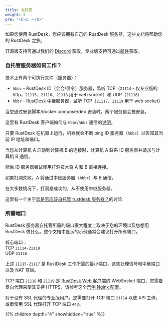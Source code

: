 ```yaml
---
title: 自托管
weight: 5
pre: "<b>2. </b>"
---
```


如果您使用 RustDesk，您应该拥有自己的 RustDesk 服务器，这些文档将帮助您的 RustDesk 之旅。

开源版支持可通过我们的 [Discord](https://discord.com/invite/nDceKgxnkV) 获取，专业版支持可通过[邮件](mailto:support@rustdesk.com)获取。

### 自托管服务器如何工作？

技术上有两个可执行文件（服务器）：

- `hbbs` - RustDesk ID（会合/信令）服务器，监听 TCP（`21114` - 仅专业版的 http，`21115`、`21116`、`21118` 用于 web socket）和 UDP（`21116`）
- `hbbr` - RustDesk 中继服务器，监听 TCP（`21117`、`21119` 用于 web socket）

当您通过安装脚本/docker compose/deb 安装时，两个服务都会被安装。

这里有 RustDesk 客户端如何与 `hbbr`/`hbbs` 通信的[说明](https://github.com/rustdesk/rustdesk/wiki/How-does-RustDesk-work%3F)。

只要 RustDesk 在机器上运行，机器就会不断 ping ID 服务器（`hbbs`）以告知其当前 IP 地址和端口。

当您从计算机 A 启动到计算机 B 的连接时，计算机 A 联系 ID 服务器并请求与计算机 B 通信。

然后 ID 服务器尝试使用打洞技术将 A 和 B 直接连接。

如果打洞失败，A 将通过中继服务器（`hbbr`）与 B 通信。

在大多数情况下，打洞是成功的，从不使用中继服务器。

这里有一个关于[您是否应该自托管 rustdesk 服务器？](https://www.reddit.com/r/rustdesk/comments/1cr8kfv/should_you_selfhost_a_rustdesk_server/)的讨论

### 所需端口

RustDesk 服务器自托管所需的端口很大程度上取决于您的环境以及您想用 RustDesk 做什么。整个文档中显示的示例通常会建议打开所有端口。

核心端口：\
TCP `21114-21119` \
UDP `21116`

上述 `21115-21117` 是 RustDesk 工作所需的最小端口，这些处理信号和中继端口以及 NAT 穿越。

TCP 端口 `21118` 和 `21119` 是 [RustDesk Web 客户端](https://rustdesk.com/web/)的 WebSocket 端口，您需要反向代理来使其支持 HTTPS，请参考这个[示例 Nginx 配置](/docs/en/self-host/rustdesk-server-pro/faq/#8-add-websocket-secure-wss-support-for-the-id-server-and-relay-server-to-enable-secure-communication-for-the-web-client)。

对于没有 SSL 代理的专业版用户，您需要打开 TCP 端口 `21114` 以使 API 工作，或者使用 SSL 代理打开 TCP 端口 `443`。

{{% children depth="4" showhidden="true" %}}